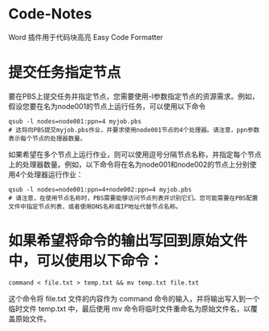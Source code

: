 # Code-Notes

Word 插件用于代码块高亮
Easy Code Formatter

# 提交任务指定节点
要在PBS上提交任务并指定节点，您需要使用-l参数指定节点的资源需求。例如，假设您要在名为node001的节点上运行任务，可以使用以下命令
```shell
qsub -l nodes=node001:ppn=4 myjob.pbs
# 这将向PBS提交myjob.pbs作业，并要求使用node001节点的4个处理器。请注意，ppn参数表示每个节点的处理器数量。
```
如果希望在多个节点上运行作业，则可以使用逗号分隔节点名称，并指定每个节点上的处理器数量。例如，以下命令将在名为node001和node002的节点上分别使用4个处理器运行作业：
```shell
qsub -l nodes=node001:ppn=4+node002:ppn=4 myjob.pbs
# 请注意，在使用节点名称时，PBS需要能够访问节点列表并识别它们。您可能需要在PBS配置文件中指定节点列表，或者使用DNS名称或IP地址代替节点名称。
```

# 如果希望将命令的输出写回到原始文件中，可以使用以下命令：
```shell
command < file.txt > temp.txt && mv temp.txt file.txt
```
这个命令将 file.txt 文件的内容作为 command 命令的输入，并将输出写入到一个临时文件 temp.txt 中，最后使用 mv 命令将临时文件重命名为原始文件名，以覆盖原始文件。
